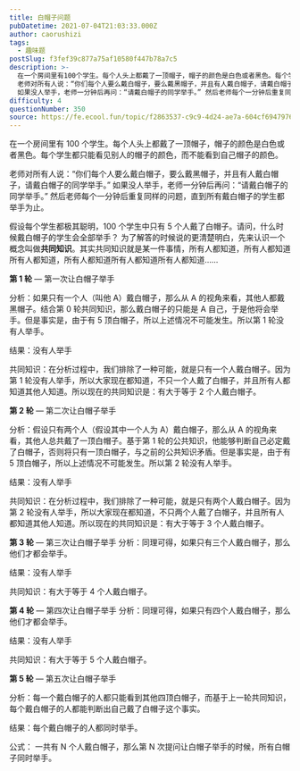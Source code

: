 ```yaml
---
title: 白帽子问题
pubDatetime: 2021-07-04T21:03:33.000Z
author: caorushizi
tags:
  - 趣味题
postSlug: f3fef39c877a75af10580f447b78a7c5
description: >-
  在一个房间里有100个学生。每个人头上都戴了一顶帽子，帽子的颜色是白色或者黑色。每个学生都只能看见别人的帽子的颜色，而不能看到自己帽子的颜色。
  老师对所有人说：“你们每个人要么戴白帽子，要么戴黑帽子，并且有人戴白帽子，请戴白帽子的同学举手。”
  如果没人举手，老师一分钟后再问：“请戴白帽子的同学举手。” 然后老师每个一分钟后重复同样的问题，直到所有戴白帽子的学生都举手为止。 假设每个学生都极其聪明，
difficulty: 4
questionNumber: 350
source: https://fe.ecool.fun/topic/f2863537-c9c9-4d24-ae7a-604cf6947976
---
```


在一个房间里有 100 个学生。每个人头上都戴了一顶帽子，帽子的颜色是白色或者黑色。每个学生都只能看见别人的帽子的颜色，而不能看到自己帽子的颜色。

老师对所有人说：“你们每个人要么戴白帽子，要么戴黑帽子，并且有人戴白帽子，请戴白帽子的同学举手。” 如果没人举手，老师一分钟后再问：“请戴白帽子的同学举手。” 然后老师每个一分钟后重复同样的问题，直到所有戴白帽子的学生都举手为止。

假设每个学生都极其聪明，100 个学生中只有 5 个人戴了白帽子。请问，什么时候戴白帽子的学生会全部举手？
为了解答的时候说的更清楚明白，先来认识一个概念叫做**共同知识**。其实共同知识就是某一件事情，所有人都知道，所有人都知道所有人都知道，所有人都知道所有人都知道所有人都知道……

**第 1 轮** — 第一次让白帽子举手

分析：如果只有一个人（叫他 A）戴白帽子，那么从 A 的视角来看，其他人都戴黑帽子。结合第 0 轮共同知识，那么戴白帽子的只能是 A 自己，于是他将会举手。但是事实是，由于有 5 顶白帽子，所以上述情况不可能发生。所以第 1 轮没有人举手。

结果：没有人举手

共同知识：在分析过程中，我们排除了一种可能，就是只有一个人戴白帽子。因为第 1 轮没有人举手，所以大家现在都知道，不只一个人戴了白帽子，并且所有人都知道其他人知道。所以现在的共同知识是：有大于等于 2 个人戴白帽子。

**第 2 轮** — 第二次让白帽子举手

分析：假设只有两个人（假设其中一个人为 A）戴白帽子，那么从 A 的视角来看，其他人总共戴了一顶白帽子。基于第 1 轮的公共知识，他能够判断自己必定戴了白帽子，否则将只有一顶白帽子，与之前的公共知识矛盾。但是事实是，由于有 5 顶白帽子，所以上述情况不可能发生。所以第 2 轮没有人举手。

结果：没有人举手

共同知识：在分析过程中，我们排除了一种可能，就是只有两个人戴白帽子。因为第 2 轮没有人举手，所以大家现在都知道，不只两个人戴了白帽子，并且所有人都知道其他人知道。所以现在的共同知识是：有大于等于 3 个人戴白帽子。

**第 3 轮** — 第三次让白帽子举手
分析：同理可得，如果只有三个人戴白帽子，那么他们才都会举手。

结果：没有人举手

共同知识：有大于等于 4 个人戴白帽子。

**第 4 轮** — 第四次让白帽子举手
分析：同理可得，如果只有四个人戴白帽子，那么他们才都会举手。

结果：没有人举手

共同知识：有大于等于 5 个人戴白帽子。

**第 5 轮** — 第五次让白帽子举手

分析：每一个戴白帽子的人都只能看到其他四顶白帽子，而基于上一轮共同知识，每个戴白帽子的人都能判断出自己戴了白帽子这个事实。

结果：每个戴白帽子的人都同时举手。

公式：
一共有 N 个人戴白帽子，那么第 N 次提问让白帽子举手的时候，所有白帽子同时举手。
